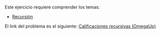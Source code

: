 Este ejercicio requiere comprender los temas:
- [Recursión](Temario/Lenguaje/Recursión.md)

El link del problema es el siguiente: [Calificaciones recursivas (OmegaUp)](https://omegaup.com/arena/problem/Calificaciones-recursivas/  "Tricky one")